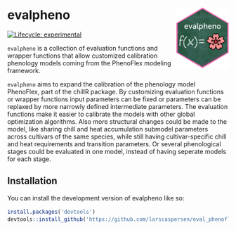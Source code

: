 
<!-- README.md is generated from README.Rmd. Please edit that file -->

# evalpheno <img src="fig/evalpheno.png" align="right" height="138" alt="" />

<!-- badges: start -->

[![Lifecycle:
experimental](https://img.shields.io/badge/lifecycle-experimental-orange.svg)](https://lifecycle.r-lib.org/articles/stages.html#experimental)
<!--[![CRAN status](https://www.r-pkg.org/badges/version/hexsession)](https://CRAN.R-project.org/package=hexsession)>
<!-- badges: end -->

`evalpheno` is a collection of evaluation functions and wrapper
functions that allow customized calibration phenology models coming from
the PhenoFlex modeling framework.

`evalpheno` aims to expand the calibration of the phenology model
PhenoFlex, part of the chillR package. By customizing evaluation
functions or wrapper functions input parameters can be fixed or
parameters can be replaxed by more narrowly defined intermediate
parameters. The evaluation functions make it easier to calibrate the
models with other global optimization algorithms. Also more structural
changes could be made to the model, like sharing chill and heat
accumulation submodel parameters across cultivars of the same species,
while still having cultivar-specific chill and heat requirements and
transition parameters. Or several phenological stages could be evaluated
in one model, instead of having seperate models for each stage.

## Installation

You can install the development version of evalpheno like so:

``` r
install.packages('devtools')
devtools::install_github('https://github.com/larscaspersen/eval_phenoflex')
```

## 
